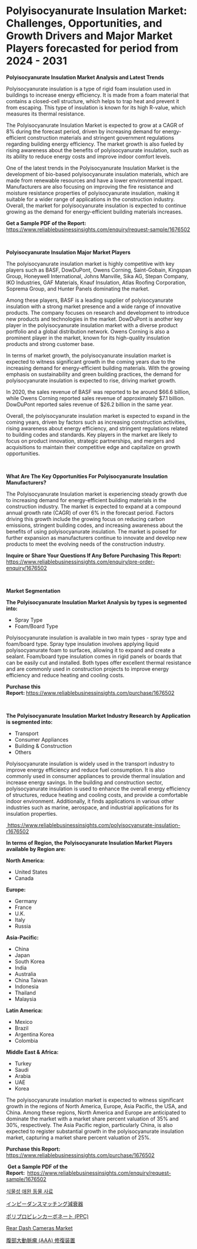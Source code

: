 <p><h1>Polyisocyanurate Insulation Market: Challenges, Opportunities, and Growth Drivers and Major Market Players forecasted for period from 2024 - 2031</h1></p><p><strong>Polyisocyanurate Insulation Market Analysis and Latest Trends</strong></p>
<p><p>Polyisocyanurate insulation is a type of rigid foam insulation used in buildings to increase energy efficiency. It is made from a foam material that contains a closed-cell structure, which helps to trap heat and prevent it from escaping. This type of insulation is known for its high R-value, which measures its thermal resistance.</p><p>The Polyisocyanurate Insulation Market is expected to grow at a CAGR of 8% during the forecast period, driven by increasing demand for energy-efficient construction materials and stringent government regulations regarding building energy efficiency. The market growth is also fueled by rising awareness about the benefits of polyisocyanurate insulation, such as its ability to reduce energy costs and improve indoor comfort levels.</p><p>One of the latest trends in the Polyisocyanurate Insulation Market is the development of bio-based polyisocyanurate insulation materials, which are made from renewable resources and have a lower environmental impact. Manufacturers are also focusing on improving the fire resistance and moisture resistance properties of polyisocyanurate insulation, making it suitable for a wider range of applications in the construction industry. Overall, the market for polyisocyanurate insulation is expected to continue growing as the demand for energy-efficient building materials increases.</p></p>
<p><strong>Get a Sample PDF of the Report:&nbsp;</strong> <a href="https://www.reliablebusinessinsights.com/enquiry/request-sample/1676502">https://www.reliablebusinessinsights.com/enquiry/request-sample/1676502</a></p>
<p>&nbsp;</p>
<p><strong>Polyisocyanurate Insulation Major Market Players</strong></p>
<p><p>The polyisocyanurate insulation market is highly competitive with key players such as BASF, DowDuPont, Owens Corning, Saint-Gobain, Kingspan Group, Honeywell International, Johns Manville, Sika AG, Stepan Company, IKO Industries, GAF Materials, Knauf Insulation, Atlas Roofing Corporation, Soprema Group, and Hunter Panels dominating the market.</p><p>Among these players, BASF is a leading supplier of polyisocyanurate insulation with a strong market presence and a wide range of innovative products. The company focuses on research and development to introduce new products and technologies in the market. DowDuPont is another key player in the polyisocyanurate insulation market with a diverse product portfolio and a global distribution network. Owens Corning is also a prominent player in the market, known for its high-quality insulation products and strong customer base.</p><p>In terms of market growth, the polyisocyanurate insulation market is expected to witness significant growth in the coming years due to the increasing demand for energy-efficient building materials. With the growing emphasis on sustainability and green building practices, the demand for polyisocyanurate insulation is expected to rise, driving market growth.</p><p>In 2020, the sales revenue of BASF was reported to be around $66.6 billion, while Owens Corning reported sales revenue of approximately $7.1 billion. DowDuPont reported sales revenue of $26.2 billion in the same year.</p><p>Overall, the polyisocyanurate insulation market is expected to expand in the coming years, driven by factors such as increasing construction activities, rising awareness about energy efficiency, and stringent regulations related to building codes and standards. Key players in the market are likely to focus on product innovation, strategic partnerships, and mergers and acquisitions to maintain their competitive edge and capitalize on growth opportunities.</p></p>
<p>&nbsp;</p>
<p><strong>What Are The Key Opportunities For Polyisocyanurate Insulation Manufacturers?</strong></p>
<p><p>The Polyisocyanurate Insulation market is experiencing steady growth due to increasing demand for energy-efficient building materials in the construction industry. The market is expected to expand at a compound annual growth rate (CAGR) of over 6% in the forecast period. Factors driving this growth include the growing focus on reducing carbon emissions, stringent building codes, and increasing awareness about the benefits of using polyisocyanurate insulation. The market is poised for further expansion as manufacturers continue to innovate and develop new products to meet the evolving needs of the construction industry.</p></p>
<p><strong>Inquire or Share Your Questions If Any Before Purchasing This Report:</strong> <a href="https://www.reliablebusinessinsights.com/enquiry/pre-order-enquiry/1676502">https://www.reliablebusinessinsights.com/enquiry/pre-order-enquiry/1676502</a></p>
<p>&nbsp;</p>
<p><strong>Market Segmentation</strong></p>
<p><strong>The Polyisocyanurate Insulation Market Analysis by types is segmented into:</strong></p>
<p><ul><li>Spray Type</li><li>Foam/Board Type</li></ul></p>
<p><p>Polyisocyanurate insulation is available in two main types - spray type and foam/board type. Spray type insulation involves applying liquid polyisocyanurate foam to surfaces, allowing it to expand and create a sealant. Foam/board type insulation comes in rigid panels or boards that can be easily cut and installed. Both types offer excellent thermal resistance and are commonly used in construction projects to improve energy efficiency and reduce heating and cooling costs.</p></p>
<p><strong>Purchase this Report:&nbsp;</strong><a href="https://www.reliablebusinessinsights.com/purchase/1676502">https://www.reliablebusinessinsights.com/purchase/1676502</a></p>
<p>&nbsp;</p>
<p><strong>The Polyisocyanurate Insulation Market Industry Research by Application is segmented into:</strong></p>
<p><ul><li>Transport</li><li>Consumer Appliances</li><li>Building & Construction</li><li>Others</li></ul></p>
<p><p>Polyisocyanurate insulation is widely used in the transport industry to improve energy efficiency and reduce fuel consumption. It is also commonly used in consumer appliances to provide thermal insulation and increase energy savings. In the building and construction sector, polyisocyanurate insulation is used to enhance the overall energy efficiency of structures, reduce heating and cooling costs, and provide a comfortable indoor environment. Additionally, it finds applications in various other industries such as marine, aerospace, and industrial applications for its insulation properties.</p></p>
<p><a href="https://www.reliablebusinessinsights.com/polyisocyanurate-insulation-r1676502">&nbsp;https://www.reliablebusinessinsights.com/polyisocyanurate-insulation-r1676502</a></p>
<p><strong>In terms of Region, the Polyisocyanurate Insulation Market Players available by Region are:</strong></p>
<p>
    <p> <strong> North America: </strong>
        <ul>
            <li>United States</li>
            <li>Canada</li>
        </ul>
        </p> 
    <p> <strong> Europe: </strong>
        <ul>
            <li>Germany</li>
            <li>France</li>
            <li>U.K.</li>
            <li>Italy</li>
            <li>Russia</li>
        </ul>
        </p> 
    <p> <strong> Asia-Pacific: </strong>
        <ul>
            <li>China</li>
            <li>Japan</li>
            <li>South Korea</li>
            <li>India</li>
            <li>Australia</li>
            <li>China Taiwan</li>
            <li>Indonesia</li>
            <li>Thailand</li>
            <li>Malaysia</li>
        </ul>
        </p> 
    <p> <strong> Latin America: </strong>
        <ul>
            <li>Mexico</li>
            <li>Brazil</li>
            <li>Argentina Korea</li>
            <li>Colombia</li>
        </ul>
        </p> 
    <p> <strong> Middle East & Africa: </strong>
        <ul>
            <li>Turkey</li>
            <li>Saudi</li>
            <li>Arabia</li>
            <li>UAE</li>
            <li>Korea</li>
        </ul>
    </p>
    </p>
<p><p>The polyisocyanurate insulation market is expected to witness significant growth in the regions of North America, Europe, Asia Pacific, the USA, and China. Among these regions, North America and Europe are anticipated to dominate the market with a market share percent valuation of 35% and 30%, respectively. The Asia Pacific region, particularly China, is also expected to register substantial growth in the polyisocyanurate insulation market, capturing a market share percent valuation of 25%.</p></p>
<p><strong>Purchase this Report: </strong><a href="https://www.reliablebusinessinsights.com/purchase/1676502">https://www.reliablebusinessinsights.com/purchase/1676502</a></p>
<p>&nbsp;<strong>Get a Sample PDF of the Report:&nbsp;&nbsp;</strong><a href="https://www.reliablebusinessinsights.com/enquiry/request-sample/1676502">https://www.reliablebusinessinsights.com/enquiry/request-sample/1676502</a></p>
<p><strong></strong></p>
<p><p><a href="https://medium.com/@sydneyhaley871/2024%EB%85%84%EB%B6%80%ED%84%B0-2031%EB%85%84%EA%B9%8C%EC%A7%80%EC%9D%98-%EC%8B%9C%EA%B8%B0%EC%97%90-%EB%8C%80%ED%95%9C-%EC%8B%9D%EB%AC%BC-%EA%B8%B0%EB%B0%98-%EC%95%A0%EC%99%84%EB%8F%99%EB%AC%BC-%EC%82%AC%EB%A3%8C-%EC%8B%9C%EC%9E%A5-%EC%A0%90%EC%9C%A0%EC%9C%A8%EA%B3%BC-%EA%B2%BD%EC%9F%81-%ED%92%8D%EA%B2%BD%EC%97%90-%EB%8C%80%ED%95%9C-%ED%86%B5%EC%B0%B0%EB%A0%A5-ba7b39277238">식물성 애완 동물 사료</a></p><p><a href="https://medium.com/@hiramzulauf/%E3%82%A4%E3%83%B3%E3%83%94%E3%83%BC%E3%83%80%E3%83%B3%E3%82%B9%E3%83%9E%E3%83%83%E3%83%81%E3%83%B3%E3%82%B0%E6%B8%9B%E8%A1%B0%E5%99%A8%E5%B8%82%E5%A0%B4%E8%AA%BF%E6%9F%BB%E3%83%AC%E3%83%9D%E3%83%BC%E3%83%88%E3%81%AB%E3%81%AF-2024%E5%B9%B4%E3%81%8B%E3%82%892031%E5%B9%B4%E3%81%BE%E3%81%A7%E3%81%AE-%E3%81%AEcagr%E4%BA%88%E6%B8%AC%E3%81%AB%E3%81%8A%E3%81%91%E3%82%8B%E5%B8%82%E5%A0%B4%E8%A6%8F%E6%A8%A1-%E3%82%B7%E3%82%A7%E3%82%A2-%E6%88%90%E9%95%B7%E7%8E%87%E3%81%AB%E9%96%A2%E3%81%99%E3%82%8B%E5%88%86%E6%9E%90%E3%81%8C%E5%90%AB%E3%81%BE%E3%82%8C%E3%81%A6%E3%81%84%E3%81%BE%E3%81%99-698e96be5397">インピーダンスマッチング減衰器</a></p><p><a href="https://github.com/Alenaieme/Market-Research-Report-List-1/blob/main/4664837128852.md">ポリプロピレンカーボネート (PPC)</a></p><p><a href="https://github.com/seekum/Market-Research-Report-List-3/blob/main/rear-dash-cameras-market.md">Rear Dash Cameras Market</a></p><p><a href="https://github.com/klon646/Market-Research-Report-List-1/blob/main/5622011128851.md">腹部大動脈瘤 (AAA) 修復装置</a></p></p>